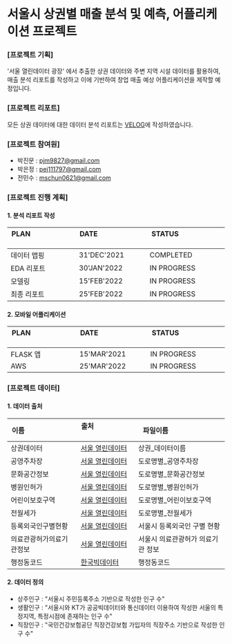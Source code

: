 # 서울시 상권별 매출 분석 및 예측, 어플리케이션 프로젝트

### [프로젝트 기획]
'서울 열린데이터 광장' 에서 추출한 상권 데이터와 주변 지역 시설 데이터를 활용하여, 
매출 분석 리포트를 작성하고 이에 기반하여 창업 매출 예상 어플리케이션을 제작할 예정입니다.

### [프로젝트 리포트]
모든 상권 데이터에 대한 데이터 분석 리포트는 [VELOG]에 작성하였습니다.

### [프로젝트 참여원]
- 박진문 : pjm9827@gmail.com
- 박은정 : pej111797@gmail.com
- 전민수 : mschun0621@gmail.com 

### [프로젝트 진행 계획]
#### 1. 분석 리포트 작성 
| PLAN &nbsp; &nbsp; &nbsp; &nbsp; &nbsp; &nbsp; &nbsp; &nbsp; &nbsp; &nbsp; &nbsp; &nbsp; &nbsp;| DATE &nbsp; &nbsp; &nbsp; &nbsp; &nbsp; &nbsp; &nbsp; &nbsp; &nbsp; &nbsp; &nbsp; &nbsp; &nbsp;| STATUS &nbsp; &nbsp; &nbsp; &nbsp; &nbsp; &nbsp; &nbsp; &nbsp; &nbsp; &nbsp; &nbsp; &nbsp; &nbsp;|
| --- | --- | --- |
| 데이터 맵핑 | 31'DEC'2021 | COMPLETED |
| EDA 리포트 | 30'JAN'2022 | IN PROGRESS |
| 모델링 | 15'FEB'2022 | IN PROGRESS |
| 최종 리포트 | 25'FEB'2022 | IN PROGRESS |

#### 2. 모바일 어플리케이션
| PLAN &nbsp; &nbsp; &nbsp; &nbsp; &nbsp; &nbsp; &nbsp; &nbsp; &nbsp; &nbsp; &nbsp; &nbsp; &nbsp;| DATE &nbsp; &nbsp; &nbsp; &nbsp; &nbsp; &nbsp; &nbsp; &nbsp; &nbsp; &nbsp; &nbsp; &nbsp; &nbsp;| STATUS &nbsp; &nbsp; &nbsp; &nbsp; &nbsp; &nbsp; &nbsp; &nbsp; &nbsp; &nbsp; &nbsp; &nbsp; &nbsp;|
| --- | --- | --- |
| FLASK 앱 | 15'MAR'2021 | IN PROGRESS |
| AWS | 25'MAR'2022 | IN PROGRESS |

### [프로젝트 데이터] 
#### 1. 데이터 출처
| 이름 &nbsp; &nbsp; &nbsp; &nbsp; &nbsp; &nbsp; &nbsp; &nbsp; &nbsp; &nbsp; &nbsp; &nbsp; &nbsp;| 출처 &nbsp; &nbsp; &nbsp; &nbsp; &nbsp; &nbsp; &nbsp; &nbsp; &nbsp; &nbsp; &nbsp; &nbsp; &nbsp;| 파일이름 &nbsp; &nbsp; &nbsp; &nbsp; &nbsp; &nbsp; &nbsp; &nbsp; &nbsp; &nbsp; &nbsp; &nbsp; &nbsp;|
| --- | --- | --- |
| 상권데이터 | [서울 열린데이터] | 상권_데이터이름 |
| 공영주차장 | [서울 열린데이터] | 도로명별_공영주차장 |
| 문화공간정보 | [서울 열린데이터] | 도로명별_문화공간정보 |
| 병원인허가 | [서울 열린데이터] | 도로명별_병원인허가 |
| 어린이보호구역 | [서울 열린데이터] | 도로명별_어린이보호구역 |
| 전월세가 | [서울 열린데이터] | 도로명별_전월세가 
| 등록외국인구별현황 | [서울 열린데이터] | 서울시 등록외국인 구별 현황 |
| 의료관광허가의료기관정보 | [서울 열린데이터] | 서울시 의료관광허가 의료기관 정보 |
| 행정동코드 | [한국빅데이터] | 행정동코드 |

[서울 열린데이터]:http://data.seoul.go.kr/dataList/datasetList.do
[한국빅데이터]:https://www.bigdata-environment.kr/
[공공데이터포탈]:https://www.data.go.kr/data/15049340/fileData.do
[VELOG]:https://velog.io/@data_park

#### 2. 데이터 정의 
- 상주인구 : "서울시 주민등록주소 기반으로 작성한 인구 수" 
- 생활인구 : "서울시와 KT가 공공빅데이터와 통신데이터 이용하여 작성한 서울의 특정지역, 특정시점에 존재하는 인구 수" 
- 직장인구 : "국민건강보험공단 직장건강보험 가입자의 직장주소 기반으로 작성한 인구 수"



